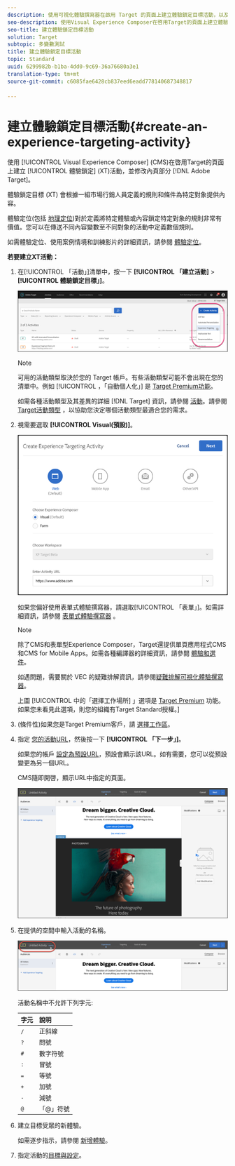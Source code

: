 ```yaml
---
description: 使用可視化體驗撰寫器在啟用 Target 的頁面上建立體驗鎖定目標活動，以及在 Target 內修改頁面的部分。
seo-description: 使用Visual Experience Composer在啓用Target的頁面上建立體驗鎖定(XT)活動，並修改Adobe Target中的部分頁面。
seo-title: 建立體驗鎖定目標活動
solution: Target
subtopic: 多變數測試
title: 建立體驗鎖定目標活動
topic: Standard
uuid: 6299982b-b1ba-4dd0-9c69-36a76680a3e1
translation-type: tm+mt
source-git-commit: c6085fae6428cb837eed6eadd778140687348817

---
```



# 建立體驗鎖定目標活動{#create-an-experience-targeting-activity}

使用 [!UICONTROL Visual Experience Composer] (CMS)在啓用Target的頁面上建立 [!UICONTROL 體驗鎖定] (XT)活動，並修改內頁部分 [!DNL Adobe Target]。

體驗鎖定目標 (XT) 會根據一組市場行銷人員定義的規則和條件為特定對象提供內容。

體驗定位(包括 [地理定位](/help/c-target/c-audiences/c-target-rules/geo.md))對於定義將特定體驗或內容鎖定特定對象的規則非常有價值。您可以在傳送不同內容變數至不同對象的活動中定義數個規則。

如需體驗定位、使用案例情境和訓練影片的詳細資訊，請參閱 [體驗定位](/help/c-activities/t-experience-target/experience-target.md)。

**若要建立XT活動：**

1. 在[!UICONTROL 「活動」]清單中，按一下 **[!UICONTROL 「建立活動]** &gt; **[!UICONTROL 體驗鎖定目標」]**。

   ![建立活動&gt;體驗定位](/help/c-activities/t-experience-target/t-xt-create/assets/xt_select-1.png)

   >[!NOTE]
   >
   >可用的活動類型取決於您的 Target 帳戶。有些活動類型可能不會出現在您的清單中。例如 [!UICONTROL ，「自動個人化」] 是 [Target Premium功能](/help/c-intro/intro.md#premium)。
   >
   >如需各種活動類型及其差異的詳細 [!DNL Target] 資訊，請參閱 [活動](../../../c-activities/activities.md#concept_D317A95A1AB54674BA7AB65C7985BA03)。請參閱 [Target活動類型](/help/c-activities/target-activities-guide.md) ，以協助您決定哪個活動類型最適合您的需求。

1. 視需要選取 **[!UICONTROL Visual(預設)]**。

   ![「建立體驗定位活動」對話方塊](/help/c-activities/t-experience-target/t-xt-create/assets/form_url-new.png)

   如果您偏好使用表單式體驗撰寫器，請選取[!UICONTROL 「表單」]。如需詳細資訊，請參閱 [表單式體驗撰寫器](/help/c-experiences/form-experience-composer.md) 。

   >[!NOTE]
   >
   >除了CMS和表單型Experience Composer，Target還提供單頁應用程式CMS和CMS for Mobile Apps。如需各種編譯器的詳細資訊，請參閱 [體驗和選件](/help/c-experiences/experiences.md)。
   >
   >如遇問題，需要關於 VEC 的疑難排解資訊，請參閱[疑難排解可視化體驗撰寫器](/help/c-experiences/c-visual-experience-composer/r-troubleshoot-composer/troubleshoot-composer.md)。
   >
   >上圖 [!UICONTROL 中的「選擇工作場所] 」選項是 [Target Premium](/help/c-intro/intro.md) 功能。如果您未看見此選項，則您的組織有Target Standard授權。]

1. (條件性)如果您是Target Premium客戶，請 [選擇工作區](/help/administrating-target/c-user-management/property-channel/property-channel.md)。

1. 指定 [您的活動URL](../../../c-activities/t-experience-target/t-xt-create/xt-activity-url.md#concept_D28549AAA0A14E3BB5F05F32BE8ABC90)，然後按一下 **[!UICONTROL 「下一步」]**。

   如果您的帳戶 [設定為預設URL](/help/administrating-target/r-target-account-preferences/target-account-preferences.md)，預設會顯示該URL。如有需要，您可以從預設變更為另一個URL。

   CMS隨即開啓，顯示URL中指定的頁面。

   ![CMS中的體驗定位活動](/help/c-activities/t-experience-target/t-xt-create/assets/xt-in-vec.png)

1. 在提供的空間中輸入活動的名稱。

   ![名稱欄位](/help/c-activities/t-experience-target/t-xt-create/assets/xt_name-new.png)

   活動名稱中不允許下列字元:

   | 字元 | 說明 |
   |--- |--- |
   | `/` | 正斜線 |
   | `?` | 問號 |
   | `#` | 數字符號 |
   | `:` | 冒號 |
   | `=` | 等號 |
   | `+` | 加號 |
   | `-` | 減號 |
   | `@` | 「@」符號 |

1. 建立目標受眾的新體驗。

   如需逐步指示，請參閱 [新增體驗](/help/c-activities/t-experience-target/t-xt-create/xt-add-experience.md)。

1. 指定活動的[目標與設定](../../../c-activities/t-experience-target/t-xt-create/xt-goals-and-settings.md#reference_B25389FD6F3A4989801E740364B089CC)。